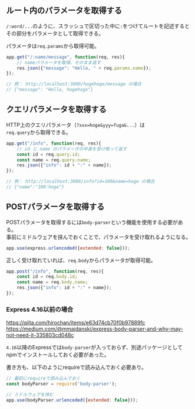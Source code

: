 ## ルート内のパラメータを取得する
`/:word/...`のように、スラッシュで区切った中に`:`をつけてルートを記述すると  
その部分をパラメータとして取得できる。

パラメータは`req.params`から取得可能。
```javascript
app.get("/:name/message", function(req, res){
	// nameパラメータを取得、そのまま返す
    res.json({"message": "Hello, " + req.params.name});
});

// 例： http://localhost:3000/hogehoge/message の場合
// {"message": "Hello, hogehoge"}
```

## クエリパラメータを取得する
HTTP上のクエリパラメータ（`?xxx=hoge&yyy=fuga&...`）は  
`req.query`から取得できる。
```javascript
app.get("/info", function(req, res){
	// id と name のパラメータの中身を受け取って返す
    const id = req.query.id;
    const name = req.query.name;
    res.json({"info": id + ":" + name});
});

// 例： http://localhost:3000/info?id=100&name=hoge の場合
// {"name":"100:hoge"}
```

## POSTパラメータを取得する
POSTパラメータを取得するには`body-parser`という機能を使用する必要がある。  
事前にミドルウェアを挟んでおくことで、パラメータを受け取れるようになる。
```javascript
app.use(express.urlencoded({extended: false}));
```

正しく受け取れていれば、`req.body`からパラメータが取得可能。
```javascript
app.post("/info", function(req, res){
    const id = req.body.id;
    const name = req.body.name;
    res.json({"info": id + ":" + name});
});
```

### Express 4.16以前の場合
https://qiita.com/hirochan/items/e63d74cb70f0b97889fc  
https://medium.com/@mmajdanski/express-body-parser-and-why-may-not-need-it-335803cd048c

`4.16`以降のExpressでは`body-parser`が入っておらず、別途パッケージとして  
npmでインストールしておく必要があった。

書き方も、以下のようにrequireで読み込んでおく必要あり。
```javascript
// 最初にrequireで読み込んでおく
const bodyParser = require('body-parser');

// ミドルウェアを挟む
app.use(bodyParser.urlencoded({extended: false}));
```